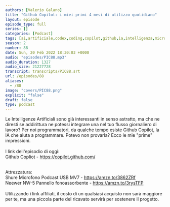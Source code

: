 ```yaml
---
authors: [Valerio Galano]
title: "Github Copilot: i miei primi 4 mesi di utilizzo quotidiano"
layout: episode
episode_type: full
series: []
categories: [Podcast]
tags: [ai,artificiale,codex,coding,copilot,github,ia,intelligenza,microsoft,openai,software,sviluppo]
season: 2
number: 88
date: Sun, 20 Feb 2022 18:30:03 +0000
audio: "episodes/PIC88.mp3"
audio_duration: 1327
audio_size: 21227728
transcript: transcripts/PIC88.srt
url: /episodes/88
aliases: 
  - /88
image: "covers/PIC88.png"
explicit: "false"
draft: false
type: podcast
---
```

Le Intelligenze Artificiali sono già interessanti in senso astratto, ma che ne diresti se addirittura ne potessi integrare una nel tuo flusso giornaliero di lavoro? Per noi programmatori, da qualche tempo esiste Github Copilot, la IA che aiuta a programmare. Potevo non provarla? Ecco le mie "prime" impressioni.<br />
<br />
I link dell'episodio di oggi: <br />
Github Copliot - <a href="https://copilot.github.com/" rel="noopener">https://copilot.github.com/</a> <br />
<br />




Attrezzatura:<br />
Shure Microfono Podcast USB MV7 - <a href="https://amzn.to/3862ZRf" rel="noopener">https://amzn.to/3862ZRf</a> <br />
Neewer NW-5 Pannello fonoassorbente - <a href="https://amzn.to/3rysTFP" rel="noopener">https://amzn.to/3rysTFP</a> <br />
<br />
Utilizzando i link affiliati, il costo di un qualsiasi acquisto non sarà maggiore per te, ma una piccola parte del ricavato servirà per sostenere il progetto.<br />
<br />






